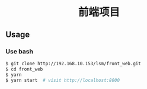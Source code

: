 <h1 align="center">前端项目</h1>

## Usage

### Use bash

```bash
$ git clone http://192.168.10.153/lsm/front_web.git
$ cd front_web
$ yarn
$ yarn start  # visit http://localhost:8000

```
